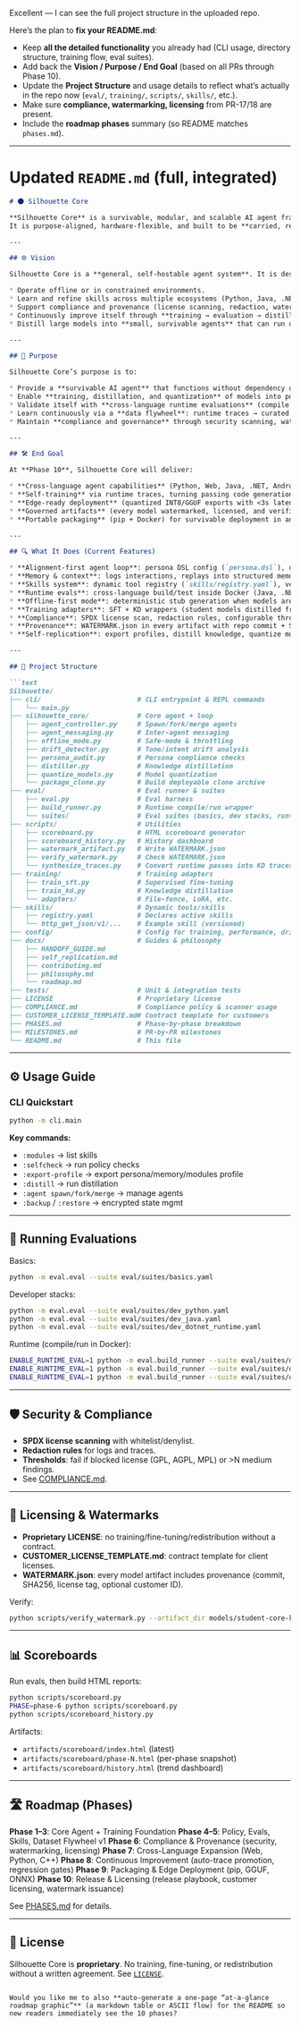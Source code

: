 Excellent — I can see the full project structure in the uploaded repo.

Here’s the plan to **fix your README.md**:

* Keep **all the detailed functionality** you already had (CLI usage, directory structure, training flow, eval suites).
* Add back the **Vision / Purpose / End Goal** (based on all PRs through Phase 10).
* Update the **Project Structure** and usage details to reflect what’s actually in the repo now (`eval/`, `training/`, `scripts/`, `skills/`, etc.).
* Make sure **compliance, watermarking, licensing** from PR-17/18 are present.
* Include the **roadmap phases** summary (so README matches `phases.md`).

---

# Updated `README.md` (full, integrated)

````markdown
# 🌑 Silhouette Core

**Silhouette Core** is a survivable, modular, and scalable AI agent framework.  
It is purpose-aligned, hardware-flexible, and built to be **carried, revived, and evolved** across any environment — even when modern infrastructure is unavailable.

---

## 🌐 Vision

Silhouette Core is a **general, self-hostable agent system**. It is designed to:

* Operate offline or in constrained environments.  
* Learn and refine skills across multiple ecosystems (Python, Java, .NET, Android, Web, C++).  
* Support compliance and provenance (license scanning, redaction, watermarking, licensing).  
* Continuously improve itself through **training → evaluation → distillation → redeployment**.  
* Distill large models into **small, survivable agents** that can run on the edge.  

---

## 🎯 Purpose

Silhouette Core’s purpose is to:

* Provide a **survivable AI agent** that functions without dependency on proprietary APIs.  
* Enable **training, distillation, and quantization** of models into portable student agents.  
* Validate itself with **cross-language runtime evaluations** (compile + test projects inside containers).  
* Learn continuously via a **data flywheel**: runtime traces → curated datasets → student model training.  
* Maintain **compliance and governance** through security scanning, watermarking, and license management.  

---

## 🛠 End Goal

At **Phase 10**, Silhouette Core will deliver:

* **Cross-language agent capabilities** (Python, Web, Java, .NET, Android, C++).  
* **Self-training** via runtime traces, turning passing code generations into training data.  
* **Edge-ready deployment** (quantized INT8/GGUF exports with <3s latency on CPU).  
* **Governed artifacts** (every model watermarked, licensed, and verifiable).  
* **Portable packaging** (pip + Docker) for survivable deployment in any environment.  

---

## 🔍 What It Does (Current Features)

* **Alignment-first agent loop**: persona DSL config (`persona.dsl`), deny rules, self-check.  
* **Memory & context**: logs interactions, replays into structured memory JSONL.  
* **Skills system**: dynamic tool registry (`skills/registry.yaml`), versioned (`name@vN`).  
* **Runtime evals**: cross-language build/test inside Docker (Java, .NET, Android).  
* **Offline-first mode**: deterministic stub generation when models are unavailable.  
* **Training adapters**: SFT + KD wrappers (student models distilled from teacher traces).  
* **Compliance**: SPDX license scan, redaction rules, configurable thresholds.  
* **Provenance**: WATERMARK.json in every artifact with repo commit + SHA256.  
* **Self-replication**: export profiles, distill knowledge, quantize models, package clones.  

---

## 📂 Project Structure

```text
Silhouette/
├── cli/                        # CLI entrypoint & REPL commands
│   └── main.py
├── silhouette_core/            # Core agent + loop
│   ├── agent_controller.py     # Spawn/fork/merge agents
│   ├── agent_messaging.py      # Inter-agent messaging
│   ├── offline_mode.py         # Safe-mode & throttling
│   ├── drift_detector.py       # Tone/intent drift analysis
│   ├── persona_audit.py        # Persona compliance checks
│   ├── distiller.py            # Knowledge distillation
│   ├── quantize_models.py      # Model quantization
│   └── package_clone.py        # Build deployable clone archive
├── eval/                       # Eval runner & suites
│   ├── eval.py                 # Eval harness
│   ├── build_runner.py         # Runtime compile/run wrapper
│   └── suites/                 # Eval suites (basics, dev stacks, runtime)
├── scripts/                    # Utilities
│   ├── scoreboard.py           # HTML scoreboard generator
│   ├── scoreboard_history.py   # History dashboard
│   ├── watermark_artifact.py   # Write WATERMARK.json
│   ├── verify_watermark.py     # Check WATERMARK.json
│   └── synthesize_traces.py    # Convert runtime passes into KD traces
├── training/                   # Training adapters
│   ├── train_sft.py            # Supervised fine-tuning
│   ├── train_kd.py             # Knowledge distillation
│   └── adapters/               # File-fence, LoRA, etc.
├── skills/                     # Dynamic tools/skills
│   ├── registry.yaml           # Declares active skills
│   └── http_get_json/v1/...    # Example skill (versioned)
├── config/                     # Config for training, performance, drift
├── docs/                       # Guides & philosophy
│   ├── HANDOFF_GUIDE.md
│   ├── self_replication.md
│   ├── contributing.md
│   ├── philosophy.md
│   └── roadmap.md
├── tests/                      # Unit & integration tests
├── LICENSE                     # Proprietary license
├── COMPLIANCE.md               # Compliance policy & scanner usage
├── CUSTOMER_LICENSE_TEMPLATE.md# Contract template for customers
├── PHASES.md                   # Phase-by-phase breakdown
├── MILESTONES.md               # PR-by-PR milestones
└── README.md                   # This file
````

---

## ⚙️ Usage Guide

### CLI Quickstart

```bash
python -m cli.main
```

**Key commands:**

* `:modules` → list skills
* `:selfcheck` → run policy checks
* `:export-profile` → export persona/memory/modules profile
* `:distill` → run distillation
* `:agent spawn/fork/merge` → manage agents
* `:backup` / `:restore` → encrypted state mgmt

---

## 🧪 Running Evaluations

Basics:

```bash
python -m eval.eval --suite eval/suites/basics.yaml
```

Developer stacks:

```bash
python -m eval.eval --suite eval/suites/dev_python.yaml
python -m eval.eval --suite eval/suites/dev_java.yaml
python -m eval.eval --suite eval/suites/dev_dotnet_runtime.yaml
```

Runtime (compile/run in Docker):

```bash
ENABLE_RUNTIME_EVAL=1 python -m eval.build_runner --suite eval/suites/dev_java_runtime_ext.yaml
ENABLE_RUNTIME_EVAL=1 python -m eval.build_runner --suite eval/suites/dev_dotnet_runtime_ext.yaml
ENABLE_RUNTIME_EVAL=1 python -m eval.build_runner --suite eval/suites/dev_android_runtime_ext.yaml
```

---

## 🛡 Security & Compliance

* **SPDX license scanning** with whitelist/denylist.
* **Redaction rules** for logs and traces.
* **Thresholds**: fail if blocked license (GPL, AGPL, MPL) or >N medium findings.
* See [COMPLIANCE.md](COMPLIANCE.md).

---

## 🔐 Licensing & Watermarks

* **Proprietary LICENSE**: no training/fine-tuning/redistribution without a contract.
* **CUSTOMER\_LICENSE\_TEMPLATE.md**: contract template for client licenses.
* **WATERMARK.json**: every model artifact includes provenance (commit, SHA256, license tag, optional customer ID).

Verify:

```bash
python scripts/verify_watermark.py --artifact_dir models/student-core-kd
```

---

## 📊 Scoreboards

Run evals, then build HTML reports:

```bash
python scripts/scoreboard.py
PHASE=phase-6 python scripts/scoreboard.py
python scripts/scoreboard_history.py
```

Artifacts:

* `artifacts/scoreboard/index.html` (latest)
* `artifacts/scoreboard/phase-N.html` (per-phase snapshot)
* `artifacts/scoreboard/history.html` (trend dashboard)

---

## 🛣 Roadmap (Phases)

**Phase 1–3**: Core Agent + Training Foundation
**Phase 4–5**: Policy, Evals, Skills, Dataset Flywheel v1
**Phase 6**: Compliance & Provenance (security, watermarking, licensing)
**Phase 7**: Cross-Language Expansion (Web, Python, C++)
**Phase 8**: Continuous Improvement (auto-trace promotion, regression gates)
**Phase 9**: Packaging & Edge Deployment (pip, GGUF, ONNX)
**Phase 10**: Release & Licensing (release playbook, customer licensing, watermark issuance)

See [PHASES.md](PHASES.md) for details.

---

## 📜 License

Silhouette Core is **proprietary**.
No training, fine-tuning, or redistribution without a written agreement.
See [`LICENSE`](LICENSE).

```

Would you like me to also **auto-generate a one-page “at-a-glance roadmap graphic”** (a markdown table or ASCII flow) for the README so new readers immediately see the 10 phases?
```
